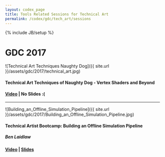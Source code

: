 ```yaml
---
layout: codex_page
title: Tools Related Sessions for Technical Art
permalink: /codex/gdc/tech_art/sessions
---
```

{% include JB/setup %}

# GDC 2017

![Technical Art Techniques Naughty Dog]({{ site.url }}/assets/gdc/2017/technical_art.jpg)

#### Technical Art Techniques of Naughty Dog - Vertex Shaders and Beyond
#### [Video](http://www.gdcvault.com/play/1024103/Technical-Art-Techniques-of-Naughty) | No Slides :(

------

![Building_an_Offline_Simulation_Pipeline]({{ site.url }}/assets/gdc/2017/Building_an_Offline_Simulation_Pipeline.jpg)

#### Technical Artist Bootcamp: Building an Offline Simulation Pipeline
##### Ben Laidlaw
#### [Video](https:/vimeo.com/208576955) | [Slides](https:/drive.google.com/open?id=0B1Kflq0fBla3TmduT1dOZldCbWc)